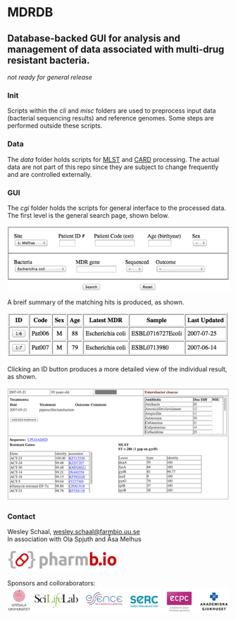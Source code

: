 # MDRDB
## Database-backed GUI for analysis and management of data associated with multi-drug resistant bacteria.
_not ready for general release_

### Init
Scripts within the _cli_ and _misc_ folders are used to preprocess input data (bacterial sequencing results) and reference genomes. Some steps are performed outside these scripts.

### Data
The _data_ folder holds scripts for [MLST](http://pubmlst.org) and [CARD](https://card.mcmaster.ca) processing. The actual data are not part of this repo since they are subject to change frequently and are controlled externally.

### GUI
The _cgi_ folder holds the scripts for general interface to the processed data. The first level is the general search page, shown below.

![Screenshot](/img/ex01.png)

A breif summary of the matching hits is produced, as shown.

![Screenshot](/img/ex02.png)

Clicking an ID button produces a more detailed view of the individual result, as shown.

![Screenshot](/img/ex03b.png)

### Contact
Wesley Schaal, wesley.schaal@farmbio.uu.se  
In association with Ola Spjuth and Åsa Melhus

[![Screenshot](/img/pharmbio-logo.png)](https://pharmb.io)

Sponsors and colloraborators:
![Screenshot](/img/aff_uu.png)
